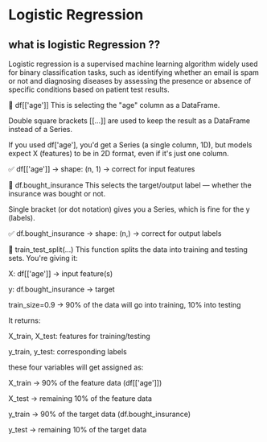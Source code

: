 #  Logistic Regression 
##  what is logistic Regression ??
 Logistic regression is a supervised machine learning algorithm widely used for binary classification tasks, such as identifying whether an email is spam or not and diagnosing diseases by assessing the presence or absence of specific conditions based on patient test results.

🔹 df[['age']]
This is selecting the "age" column as a DataFrame.

Double square brackets [[...]] are used to keep the result as a DataFrame instead of a Series.

If you used df['age'], you'd get a Series (a single column, 1D), but models expect X (features) to be in 2D format, even if it's just one column.

✅ df[['age']] → shape: (n, 1) → correct for input features

🔹 df.bought_insurance
This selects the target/output label — whether the insurance was bought or not.

Single bracket (or dot notation) gives you a Series, which is fine for the y (labels).

✅ df.bought_insurance → shape: (n,) → correct for output labels

🔹 train_test_split(...)
This function splits the data into training and testing sets. You're giving it:

X: df[['age']] → input feature(s)

y: df.bought_insurance → target

train_size=0.9 → 90% of the data will go into training, 10% into testing

It returns:

X_train, X_test: features for training/testing

y_train, y_test: corresponding labels

these four variables will get assigned as:

X_train → 90% of the feature data (df[['age']])

X_test → remaining 10% of the feature data

y_train → 90% of the target data (df.bought_insurance)

y_test → remaining 10% of the target data

